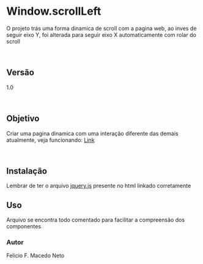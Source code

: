 <h1>Window.scrollLeft</h1>
<p>O projeto trás uma forma dinamica de scroll com a pagina web, ao inves de seguir eixo Y, foi alterada para seguir eixo X automaticamente com rolar do scroll</p>
<br>
<h2>Versão</h2>
<p>1.0<p>
<br>
<h2>Objetivo</h2>
<p>Criar uma pagina dinamica com uma interação diferente das demais atualmente, veja funcionando: <a href="https://jsfiddle.net/9r2utjq3/1/">Link</a></p>
<br>
<h2>Instalação</h2>
<p>Lembrar de ter o arquivo <a href="https://code.jquery.com/jquery-3.3.1.min.js">jquery.js</a> presente no html linkado corretamente</p.
<br>
<h2>Uso</h2>
<p>Arquivo se encontra todo comentado para facilitar a compreensão dos componentes</p>
<h3>Autor</h3>
<p>Felicio F. Macedo Neto</p>



